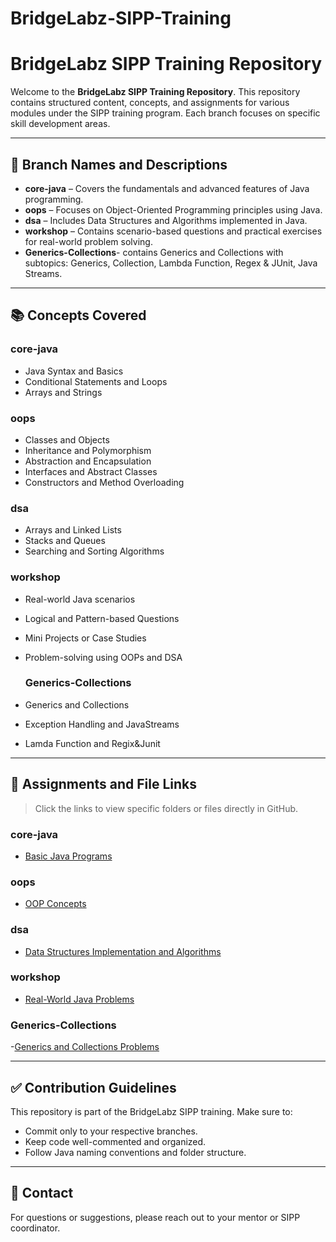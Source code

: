 ﻿# BridgeLabz-SIPP-Training
# BridgeLabz SIPP Training Repository

Welcome to the **BridgeLabz SIPP Training Repository**. This repository contains structured content, concepts, and assignments for various modules under the SIPP training program. Each branch focuses on specific skill development areas.

---

## 📌 Branch Names and Descriptions

- **core-java** – Covers the fundamentals and advanced features of Java programming.
- **oops** – Focuses on Object-Oriented Programming principles using Java.
- **dsa** – Includes Data Structures and Algorithms implemented in Java.
- **workshop** – Contains scenario-based questions and practical exercises for real-world problem solving.
- **Generics-Collections**- contains Generics and Collections with subtopics: Generics, Collection, Lambda Function, Regex & JUnit, Java Streams.


---

## 📚 Concepts Covered

### core-java
- Java Syntax and Basics
- Conditional Statements and Loops
- Arrays and Strings

### oops
- Classes and Objects
- Inheritance and Polymorphism
- Abstraction and Encapsulation
- Interfaces and Abstract Classes
- Constructors and Method Overloading

### dsa
- Arrays and Linked Lists
- Stacks and Queues
- Searching and Sorting Algorithms

### workshop
- Real-world Java scenarios
- Logical and Pattern-based Questions
- Mini Projects or Case Studies
- Problem-solving using OOPs and DSA

  ### Generics-Collections
 - Generics and Collections
 - Exception Handling and JavaStreams
 - Lamda Function and Regix&Junit  
---

## 📁 Assignments and File Links

> Click the links to view specific folders or files directly in GitHub.

### core-java
- [Basic Java Programs](https://github.com/Riyagupta545/BridgeLabz-SIPP-Training/tree/Core-Java) 

### oops
- [OOP Concepts](https://github.com/Riyagupta545/BridgeLabz-SIPP-Training/tree/oops)

### dsa
- [Data Structures Implementation and Algorithms](https://github.com/Riyagupta545/BridgeLabz-SIPP-Training/tree/DSA)

### workshop
- [Real-World Java Problems](https://github.com/Riyagupta545/BridgeLabz-SIPP-Training/tree/Workshop)
  
### Generics-Collections
-[Generics and Collections Problems](https://github.com/Riyagupta545/BridgeLabz-SIPP-Training/tree/Generics-Collections)


---

## ✅ Contribution Guidelines

This repository is part of the BridgeLabz SIPP training. Make sure to:
- Commit only to your respective branches.
- Keep code well-commented and organized.
- Follow Java naming conventions and folder structure.

---

## 📧 Contact

For questions or suggestions, please reach out to your mentor or SIPP coordinator.
